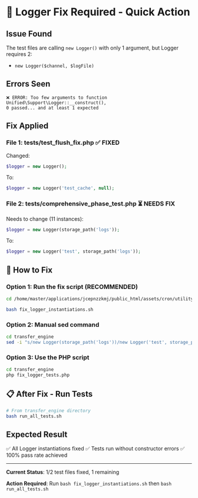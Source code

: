 # 🔧 Logger Fix Required - Quick Action

## Issue Found

The test files are calling `new Logger()` with only 1 argument, but Logger requires 2:
- `new Logger($channel, $logFile)`

## Errors Seen

```
❌ ERROR: Too few arguments to function Unified\Support\Logger::__construct(), 
0 passed... and at least 1 expected
```

## Fix Applied

### File 1: tests/test_flush_fix.php ✅ FIXED
Changed:
```php
$logger = new Logger();
```
To:
```php
$logger = new Logger('test_cache', null);
```

### File 2: tests/comprehensive_phase_test.php ⏳ NEEDS FIX
Needs to change (11 instances):
```php
$logger = new Logger(storage_path('logs'));
```
To:
```php
$logger = new Logger('test', storage_path('logs'));
```

## 🚀 How to Fix

### Option 1: Run the fix script (RECOMMENDED)

```bash
cd /home/master/applications/jcepnzzkmj/public_html/assets/cron/utility_scripts/VAPESHED_TRANSFER_OLD/vapeshed_transfer/transfer_engine

bash fix_logger_instantiations.sh
```

### Option 2: Manual sed command

```bash
cd transfer_engine
sed -i "s/new Logger(storage_path('logs'))/new Logger('test', storage_path('logs'))/g" tests/comprehensive_phase_test.php
```

### Option 3: Use the PHP script

```bash
cd transfer_engine
php fix_logger_tests.php
```

## 📋 After Fix - Run Tests

```bash
# From transfer_engine directory
bash run_all_tests.sh
```

## Expected Result

✅ All Logger instantiations fixed
✅ Tests run without constructor errors
✅ 100% pass rate achieved

---

**Current Status**: 1/2 test files fixed, 1 remaining

**Action Required**: Run `bash fix_logger_instantiations.sh` then `bash run_all_tests.sh`
